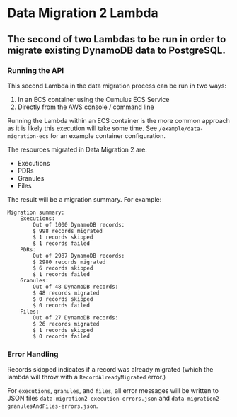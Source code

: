 # Data Migration 2 Lambda

## The second of two Lambdas to be run in order to migrate existing DynamoDB data to PostgreSQL.

### Running the API
This second Lambda in the data migration process can be run in two ways:

1. In an ECS container using the Cumulus ECS Service
2. Directly from the AWS console / command line

Running the Lambda within an ECS container is the more common approach as it is likely this execution will take some time. See `/example/data-migration-ecs` for an example container configuration.

The resources migrated in Data Migration 2 are:

- Executions
- PDRs
- Granules
- Files

The result will be a migration summary. For example:

```
Migration summary:
    Executions:
        Out of 1000 DynamoDB records:
        $ 998 records migrated
        $ 1 records skipped
        $ 1 records failed
    PDRs:
        Out of 2987 DynamoDB records:
        $ 2980 records migrated
        $ 6 records skipped
        $ 1 records failed
    Granules:
        Out of 48 DynamoDB records:
        $ 48 records migrated
        $ 0 records skipped
        $ 0 records failed
    Files:
        Out of 27 DynamoDB records:
        $ 26 records migrated
        $ 1 records skipped
        $ 0 records failed
```

### Error Handling

Records skipped indicates if a record was already migrated (which the lambda will throw with a `RecordAlreadyMigrated` error.)

For `executions`, `granules`, and `files`, all error messages will be written to JSON files `data-migration2-execution-errors.json` and `data-migration2-granulesAndFiles-errors.json`.
